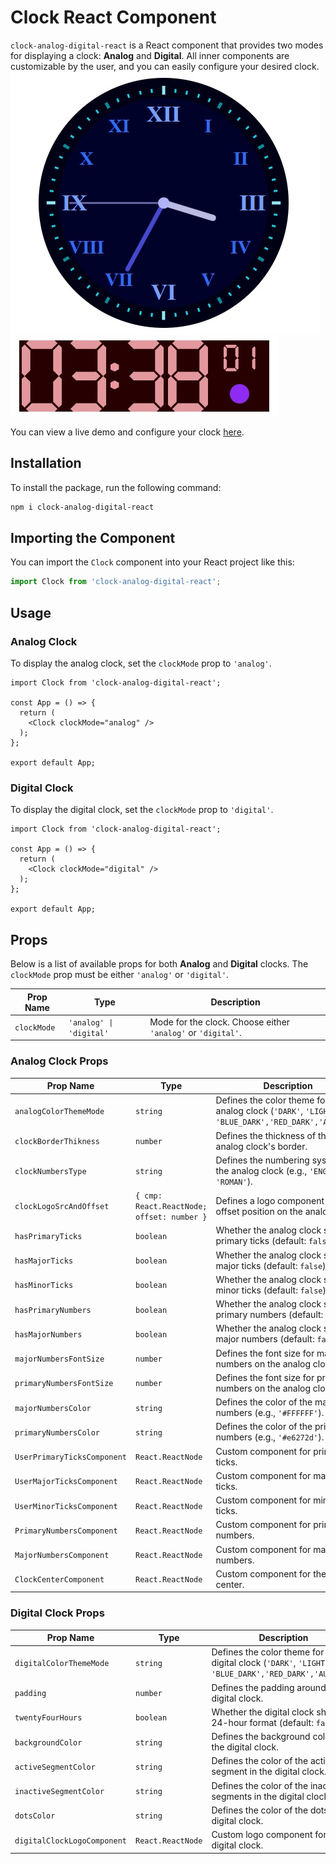 
# Clock React Component

`clock-analog-digital-react` is a React component that provides two modes for displaying a clock: **Analog** and **Digital**. All inner components are customizable by the user, and you can easily configure your desired clock.
![Analog Mode](./analog-d-b.jpg)
![Analog Mode](./digital-d-r.jpg)

You can view a live demo and configure your clock [here](https://react-clock-analog-digital-demo.vercel.app).

## Installation

To install the package, run the following command:

```bash
npm i clock-analog-digital-react
```

## Importing the Component

You can import the `Clock` component into your React project like this:

```typescript
import Clock from 'clock-analog-digital-react';
```

## Usage

### Analog Clock

To display the analog clock, set the `clockMode` prop to `'analog'`.

```tsx
import Clock from 'clock-analog-digital-react';

const App = () => {
  return (
    <Clock clockMode="analog" />
  );
};

export default App;
```

### Digital Clock

To display the digital clock, set the `clockMode` prop to `'digital'`.

```tsx
import Clock from 'clock-analog-digital-react';

const App = () => {
  return (
    <Clock clockMode="digital" />
  );
};

export default App;
```

## Props

Below is a list of available props for both **Analog** and **Digital** clocks. The `clockMode` prop must be either `'analog'` or `'digital'`.

| Prop Name                     | Type                                      | Description                                                                 |
|-------------------------------|-------------------------------------------|-----------------------------------------------------------------------------|
| `clockMode`                    | `'analog' \| 'digital'`                  | Mode for the clock. Choose either `'analog'` or `'digital'`.                |

### Analog Clock Props

| Prop Name                     | Type                                      | Description                                                                 |
|-------------------------------|-------------------------------------------|-----------------------------------------------------------------------------|
| `analogColorThemeMode`         | `string`                                  | Defines the color theme for the analog clock (`'DARK'`, `'LIGHT', 'BLUE_DARK','RED_DARK','AUTUMN'`).|
| `clockBorderThikness`          | `number`                                  | Defines the thickness of the analog clock's border.                         |
| `clockNumbersType`             | `string`                                  | Defines the numbering system for the analog clock (e.g., `'ENGLISH'`, `'ROMAN'`). |
| `clockLogoSrcAndOffset`        | `{ cmp: React.ReactNode; offset: number }` | Defines a logo component and its offset position on the analog clock.        |
| `hasPrimaryTicks`              | `boolean`                                 | Whether the analog clock shows primary ticks (default: `false`).             |
| `hasMajorTicks`                | `boolean`                                 | Whether the analog clock shows major ticks (default: `false`).               |
| `hasMinorTicks`                | `boolean`                                 | Whether the analog clock shows minor ticks (default: `false`).               |
| `hasPrimaryNumbers`            | `boolean`                                 | Whether the analog clock shows primary numbers (default: `false`).           |
| `hasMajorNumbers`              | `boolean`                                 | Whether the analog clock shows major numbers (default: `false`).             |
| `majorNumbersFontSize`         | `number`                                  | Defines the font size for major numbers on the analog clock.                 |
| `primaryNumbersFontSize`       | `number`                                  | Defines the font size for primary numbers on the analog clock.               |
| `majorNumbersColor`            | `string`                                  | Defines the color of the major numbers (e.g., `'#FFFFFF'`).                  |
| `primaryNumbersColor`          | `string`                                  | Defines the color of the primary numbers (e.g., `'#e6272d'`).                |
| `UserPrimaryTicksComponent`    | `React.ReactNode`                         | Custom component for primary ticks.                                          |
| `UserMajorTicksComponent`      | `React.ReactNode`                         | Custom component for major ticks.                                            |
| `UserMinorTicksComponent`      | `React.ReactNode`                         | Custom component for minor ticks.                                            |
| `PrimaryNumbersComponent`      | `React.ReactNode`                         | Custom component for primary numbers.                                        |
| `MajorNumbersComponent`        | `React.ReactNode`                         | Custom component for major numbers.                                          |
| `ClockCenterComponent`         | `React.ReactNode`                         | Custom component for the clock center.                                       |

### Digital Clock Props

| Prop Name                     | Type                                      | Description                                                                 |
|-------------------------------|-------------------------------------------|-----------------------------------------------------------------------------|
| `digitalColorThemeMode`        | `string`                                  | Defines the color theme for the digital clock (`'DARK'`, `'LIGHT', 'BLUE_DARK','RED_DARK','AUTUMN'`).|
| `padding`                      | `number`                                  | Defines the padding around the digital clock.                               |
| `twentyFourHours`              | `boolean`                                 | Whether the digital clock shows in 24-hour format (default: `false`).        |
| `backgroundColor`              | `string`                                  | Defines the background color of the digital clock.                          |
| `activeSegmentColor`           | `string`                                  | Defines the color of the active segment in the digital clock.                |
| `inactiveSegmentColor`         | `string`                                  | Defines the color of the inactive segments in the digital clock.             |
| `dotsColor`                    | `string`                                  | Defines the color of the dots in the digital clock.                          |
| `digitalClockLogoComponent`    | `React.ReactNode`                         | Custom logo component for the digital clock.                                |


